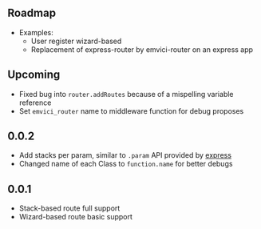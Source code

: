 ## Roadmap
- Examples:
    - User register wizard-based
    - Replacement of express-router by emvici-router on an express app

## Upcoming
- Fixed bug into `router.addRoutes` because of a mispelling variable reference
- Set `emvici_router` name to middleware function for debug proposes

## 0.0.2
- Add stacks per param, similar to `.param` API provided by [express](https://github.com/visionmedia/express)
- Changed name of each Class to `function.name` for better debugs

## 0.0.1
- Stack-based route full support
- Wizard-based route basic support
